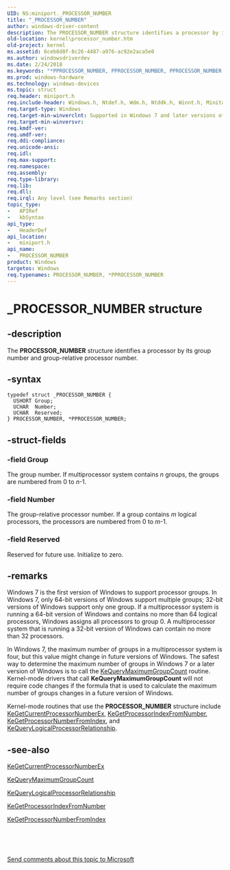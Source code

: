 ```yaml
---
UID: NS:miniport._PROCESSOR_NUMBER
title: "_PROCESSOR_NUMBER"
author: windows-driver-content
description: The PROCESSOR_NUMBER structure identifies a processor by its group number and group-relative processor number.
old-location: kernel\processor_number.htm
old-project: kernel
ms.assetid: 6ceb8d0f-8c26-4487-a976-ac92e2aca5e0
ms.author: windowsdriverdev
ms.date: 2/24/2018
ms.keywords: "*PPROCESSOR_NUMBER, PPROCESSOR_NUMBER, PPROCESSOR_NUMBER structure pointer [Kernel-Mode Driver Architecture], PROCESSOR_NUMBER, PROCESSOR_NUMBER structure [Kernel-Mode Driver Architecture], _PROCESSOR_NUMBER, kernel.processor_number, kstruct_c_d3a9199a-f6d3-4d2d-877a-6e856e80ebb9.xml, miniport/PPROCESSOR_NUMBER, miniport/PROCESSOR_NUMBER"
ms.prod: windows-hardware
ms.technology: windows-devices
ms.topic: struct
req.header: miniport.h
req.include-header: Windows.h, Ntdef.h, Wdm.h, Ntddk.h, Winnt.h, Minitape.h
req.target-type: Windows
req.target-min-winverclnt: Supported in Windows 7 and later versions of the Windows operating system.
req.target-min-winversvr: 
req.kmdf-ver: 
req.umdf-ver: 
req.ddi-compliance: 
req.unicode-ansi: 
req.idl: 
req.max-support: 
req.namespace: 
req.assembly: 
req.type-library: 
req.lib: 
req.dll: 
req.irql: Any level (see Remarks section)
topic_type:
-	APIRef
-	kbSyntax
api_type:
-	HeaderDef
api_location:
-	miniport.h
api_name:
-	PROCESSOR_NUMBER
product: Windows
targetos: Windows
req.typenames: PROCESSOR_NUMBER, *PPROCESSOR_NUMBER
---
```


# _PROCESSOR_NUMBER structure


## -description


The <b>PROCESSOR_NUMBER</b> structure identifies a processor by its group number and group-relative processor number.


## -syntax


````
typedef struct _PROCESSOR_NUMBER {
  USHORT Group;
  UCHAR  Number;
  UCHAR  Reserved;
} PROCESSOR_NUMBER, *PPROCESSOR_NUMBER;
````


## -struct-fields




### -field Group

The group number. If multiprocessor system contains <i>n</i> groups, the groups are numbered from 0 to <i>n</i>-1. 


### -field Number

The group-relative processor number. If a group contains <i>m</i> logical processors, the processors are numbered from 0 to <i>m</i>-1. 


### -field Reserved

Reserved for future use. Initialize to zero. 


## -remarks



Windows 7 is the first version of Windows to support processor groups. In Windows 7, only 64-bit versions of Windows support multiple groups; 32-bit versions of Windows support only one group. If a multiprocessor system is running a 64-bit version of Windows and contains no more than 64 logical processors, Windows assigns all processors to group 0. A multiprocessor system that is running a 32-bit version of Windows can contain no more than 32 processors.

In Windows 7, the maximum number of groups in a multiprocessor system is four, but this value might change in future versions of Windows. The safest way to determine the maximum number of groups in Windows 7 or a later version of Windows is to call the <a href="..\wdm\nf-wdm-kequerymaximumgroupcount.md">KeQueryMaximumGroupCount</a> routine. Kernel-mode drivers that call <b>KeQueryMaximumGroupCount</b> will not require code changes if the formula that is used to calculate the maximum number of groups changes in a future version of Windows.

Kernel-mode routines that use the <b>PROCESSOR_NUMBER</b> structure include <a href="..\wdm\nf-wdm-kegetcurrentprocessornumberex.md">KeGetCurrentProcessorNumberEx</a>, <a href="..\wdm\nf-wdm-kegetprocessorindexfromnumber.md">KeGetProcessorIndexFromNumber</a>, <a href="..\wdm\nf-wdm-kegetprocessornumberfromindex.md">KeGetProcessorNumberFromIndex</a>, and <a href="..\wdm\nf-wdm-kequerylogicalprocessorrelationship.md">KeQueryLogicalProcessorRelationship</a>. 




## -see-also

<a href="..\wdm\nf-wdm-kegetcurrentprocessornumberex.md">KeGetCurrentProcessorNumberEx</a>



<a href="..\wdm\nf-wdm-kequerymaximumgroupcount.md">KeQueryMaximumGroupCount</a>



<a href="..\wdm\nf-wdm-kequerylogicalprocessorrelationship.md">KeQueryLogicalProcessorRelationship</a>



<a href="..\wdm\nf-wdm-kegetprocessorindexfromnumber.md">KeGetProcessorIndexFromNumber</a>



<a href="..\wdm\nf-wdm-kegetprocessornumberfromindex.md">KeGetProcessorNumberFromIndex</a>



 

 

<a href="mailto:wsddocfb@microsoft.com?subject=Documentation%20feedback [kernel\kernel]:%20PROCESSOR_NUMBER structure%20 RELEASE:%20(2/24/2018)&amp;body=%0A%0APRIVACY STATEMENT%0A%0AWe use your feedback to improve the documentation. We don't use your email address for any other purpose, and we'll remove your email address from our system after the issue that you're reporting is fixed. While we're working to fix this issue, we might send you an email message to ask for more info. Later, we might also send you an email message to let you know that we've addressed your feedback.%0A%0AFor more info about Microsoft's privacy policy, see http://privacy.microsoft.com/en-us/default.aspx." title="Send comments about this topic to Microsoft">Send comments about this topic to Microsoft</a>

